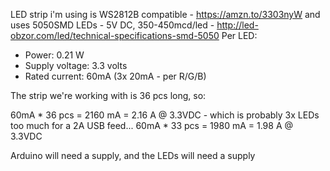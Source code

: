 LED strip i'm using is WS2812B compatible - https://amzn.to/3303nyW
and uses 5050SMD LEDs - 5V DC, 350-450mcd/led - http://led-obzor.com/led/technical-specifications-smd-5050
Per LED:
 - Power: 0.21 W
 - Supply voltage: 3.3 volts
 - Rated current: 60mA (3x 20mA - per R/G/B)

 The strip we're working with is 36 pcs long, so:

 60mA * 36 pcs = 2160 mA = 2.16 A @ 3.3VDC - which is probably 3x LEDs too much for a 2A USB feed...
 60mA * 33 pcs = 1980 mA = 1.98 A @ 3.3VDC

 Arduino will need a supply, and the LEDs will need a supply